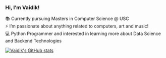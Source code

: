 ### Hi, I’m Vaidik!
📚 Currently pursuing Masters in Computer Science @ USC </br>
⚡️ I’m passionate about anything related to computers, art and music! </br>
💻 Python Programmer and interested in learning more about Data Science and Backend Technologies  </br>


[![Vaidik's GitHub stats](https://github-readme-stats.vercel.app/api?username=VaidikV)](https://github.com/anuraghazra/github-readme-stats)
<!---
VaidikV/VaidikV is a ✨ special ✨ repository because its `README.md` (this file) appears on your GitHub profile.
You can click the Preview link to take a look at your changes.
--->

